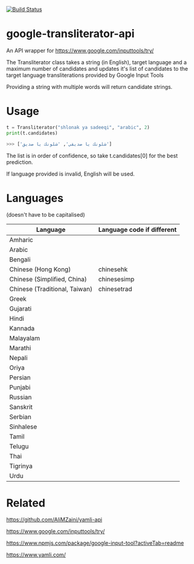 [![Build Status](https://travis-ci.com/zaini/google-transliterator-api.svg?token=DBtzE6aVUQsPLsj6qBSd&branch=master)](https://travis-ci.com/zaini/google-transliterator-api)

# google-transliterator-api

An API wrapper for https://www.google.com/inputtools/try/

The Transliterator class takes a string (in English), target language and a maximum number of candidates and updates it's list of candidates to the target language transliterations provided by Google Input Tools

Providing a string with multiple words will return candidate strings.

# Usage

```python
t = Transliterator("shlonak ya sadeeqi", "arabic", 2)
print(t.candidates)

>>> ['شلونك يا صديقي', 'شلونك يا صديق']
```

The list is in order of confidence, so take t.candidates[0] for the best prediction.

If language provided is invalid, English will be used.

# Languages

(doesn't have to be capitalised)

|  Language | Language code if different  |
|---|---|
| Amharic | |
| Arabic | |
| Bengali | |
| Chinese (Hong Kong) | chinesehk |
| Chinese (Simplified, China) | chinesesimp |
| Chinese (Traditional, Taiwan) | chinesetrad |
| Greek | |
| Gujarati | |
| Hindi | |
| Kannada | |
| Malayalam | |
| Marathi | |
| Nepali | |
| Oriya | |
| Persian | |
| Punjabi | |
| Russian | |
| Sanskrit | |
| Serbian | |
| Sinhalese | |
| Tamil | |
| Telugu | |
| Thai | |
| Tigrinya | |
| Urdu | |

# Related

https://github.com/AliMZaini/yamli-api

https://www.google.com/inputtools/try/

https://www.npmjs.com/package/google-input-tool?activeTab=readme

https://www.yamli.com/
